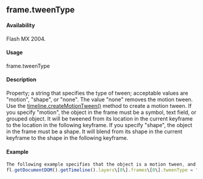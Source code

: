 ## frame.tweenType

#### Availability

Flash MX 2004.

#### Usage

frame.tweenType

#### Description

Property; a string that specifies the type of tween; acceptable values are "motion", "shape", or "none". The value
"none" removes the motion tween. Use the [timeline.createMotionTween()](#!wielmic/developers-animatesdk-docs/test/Timeline_object/timeli11.md) method to create a motion tween.
If you specify "motion", the object in the frame must be a symbol, text field, or grouped object. It will be tweened from its location in the current keyframe to the location in the following keyframe.
If you specify "shape", the object in the frame must be a shape. It will blend from its shape in the current keyframe to the shape in the following keyframe.

#### Example

```javascript
The following example specifies that the object is a motion tween, and therefore, it should be tweened from its location in the current keyframe to the location in the following keyframe:
fl.getDocumentDOM().getTimeline().layers\[0\].frames\[0\].tweenType = "motion";

```
